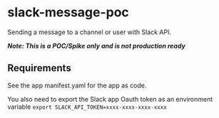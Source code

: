 # slack-message-poc
Sending a message to a channel or user with Slack API.

***Note: This is a POC/Spike only and is not production ready***

## Requirements

See the app manifest.yaml for the app as code.

You also need to export the Slack app Oauth token as an environment variable `export SLACK_API_TOKEN=xxxx-xxxx-xxxx-xxxx`
